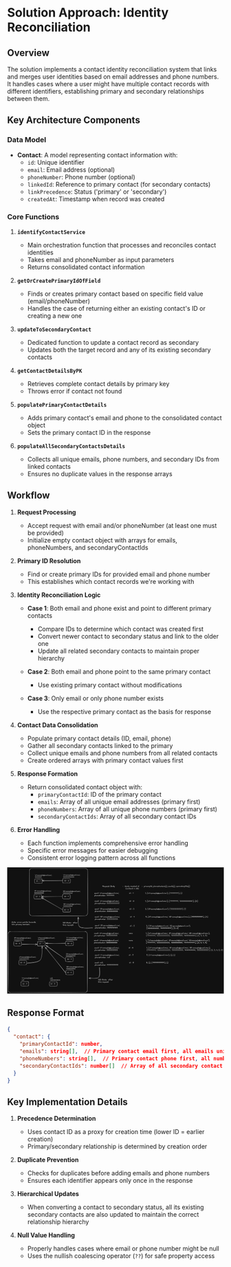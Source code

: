 # Solution Approach: Identity Reconciliation

## Overview
The solution implements a contact identity reconciliation system that links and merges user identities based on email addresses and phone numbers. It handles cases where a user might have multiple contact records with different identifiers, establishing primary and secondary relationships between them.

## Key Architecture Components

### Data Model
- **Contact**: A model representing contact information with:
  - `id`: Unique identifier
  - `email`: Email address (optional)
  - `phoneNumber`: Phone number (optional)
  - `linkedId`: Reference to primary contact (for secondary contacts)
  - `linkPrecedence`: Status ('primary' or 'secondary')
  - `createdAt`: Timestamp when record was created

### Core Functions

1. **`identifyContactService`**
   - Main orchestration function that processes and reconciles contact identities
   - Takes email and phoneNumber as input parameters
   - Returns consolidated contact information

2. **`getOrCreatePrimaryIdOfField`**
   - Finds or creates primary contact based on specific field value (email/phoneNumber)
   - Handles the case of returning either an existing contact's ID or creating a new one

3. **`updateToSecondaryContact`**
   - Dedicated function to update a contact record as secondary
   - Updates both the target record and any of its existing secondary contacts

4. **`getContactDetailsByPK`**
   - Retrieves complete contact details by primary key
   - Throws error if contact not found

5. **`populatePrimaryContactDetails`**
   - Adds primary contact's email and phone to the consolidated contact object
   - Sets the primary contact ID in the response

6. **`populateAllSecondaryContactsDetails`**
   - Collects all unique emails, phone numbers, and secondary IDs from linked contacts
   - Ensures no duplicate values in the response arrays

## Workflow

1. **Request Processing**
   - Accept request with email and/or phoneNumber (at least one must be provided)
   - Initialize empty contact object with arrays for emails, phoneNumbers, and secondaryContactIds

2. **Primary ID Resolution**
   - Find or create primary IDs for provided email and phone number
   - This establishes which contact records we're working with

3. **Identity Reconciliation Logic**
   - **Case 1**: Both email and phone exist and point to different primary contacts
     - Compare IDs to determine which contact was created first
     - Convert newer contact to secondary status and link to the older one
     - Update all related secondary contacts to maintain proper hierarchy

   - **Case 2**: Both email and phone point to the same primary contact
     - Use existing primary contact without modifications

   - **Case 3**: Only email or only phone number exists
     - Use the respective primary contact as the basis for response

4. **Contact Data Consolidation**
   - Populate primary contact details (ID, email, phone)
   - Gather all secondary contacts linked to the primary
   - Collect unique emails and phone numbers from all related contacts
   - Create ordered arrays with primary contact values first

5. **Response Formation**
   - Return consolidated contact object with:
     - `primaryContactId`: ID of the primary contact
     - `emails`: Array of all unique email addresses (primary first)
     - `phoneNumbers`: Array of all unique phone numbers (primary first)
     - `secondaryContactIds`: Array of all secondary contact IDs

6. **Error Handling**
   - Each function implements comprehensive error handling
   - Specific error messages for easier debugging
   - Consistent error logging pattern across all functions

![Contact](./contact.png)

## Response Format

```json
{
  "contact": {
    "primaryContactId": number,
    "emails": string[],  // Primary contact email first, all emails unique
    "phoneNumbers": string[],  // Primary contact phone first, all numbers unique
    "secondaryContactIds": number[]  // Array of all secondary contact IDs
  }
}
```

## Key Implementation Details

1. **Precedence Determination**
   - Uses contact ID as a proxy for creation time (lower ID = earlier creation)
   - Primary/secondary relationship is determined by creation order

2. **Duplicate Prevention**
   - Checks for duplicates before adding emails and phone numbers
   - Ensures each identifier appears only once in the response

3. **Hierarchical Updates**
   - When converting a contact to secondary status, all its existing secondary contacts
     are also updated to maintain the correct relationship hierarchy

4. **Null Value Handling**
   - Properly handles cases where email or phone number might be null
   - Uses the nullish coalescing operator (`??`) for safe property access